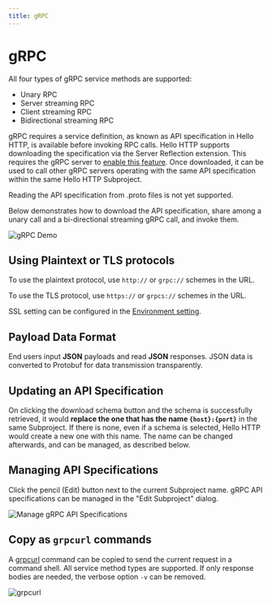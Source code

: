```yaml
---
title: gRPC
---
```


# gRPC

All four types of gRPC service methods are supported:
- Unary RPC
- Server streaming RPC
- Client streaming RPC
- Bidirectional streaming RPC

gRPC requires a service definition, as known as API specification in Hello HTTP, is available before invoking RPC calls.
Hello HTTP supports downloading the specification via the Server Reflection extension. This requires the gRPC server to
[enable this feature](https://github.com/grpc/grpc/blob/master/doc/server_reflection_tutorial.md). Once downloaded, it can be used to call other gRPC servers operating with the same API
specification within the same Hello HTTP Subproject.

Reading the API specification from .proto files is not yet supported.

Below demonstrates how to download the API specification, share among a unary call and a bi-directional streaming gRPC
call, and invoke them.

![gRPC Demo](../grpc.gif)

## Using Plaintext or TLS protocols
To use the plaintext protocol, use `http://` or `grpc://` schemes in the URL.

To use the TLS protocol, use `https://` or `grpcs://` schemes in the URL.

SSL setting can be configured in the [Environment setting](../features/environments).

## Payload Data Format
End users input **JSON** payloads and read **JSON** responses.
JSON data is converted to Protobuf for data transmission transparently.

## Updating an API Specification
On clicking the download schema button and the schema is successfully retrieved, it would **replace the one that has the
name `{host}:{port}`** in the same Subproject. If there is none, even if a schema is selected, Hello HTTP would create a
new one with this name. The name can be changed afterwards, and can be managed, as described below.

## Managing API Specifications
Click the pencil (Edit) button next to the current Subproject name. gRPC API specifications can be managed in the
"Edit Subproject" dialog.

![Manage gRPC API Specifications](../manage-grpc-apispec.gif)

## Copy as `grpcurl` commands
A [grpcurl](https://github.com/fullstorydev/grpcurl) command can be copied to send the current request in a command
shell. All service method types are supported. If only response bodies are needed, the verbose option `-v` can be
removed.

![grpcurl](../grpcurl.png)
